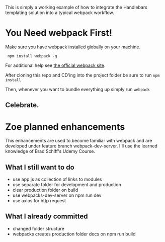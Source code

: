 This is simply a working example of how to integrate the Handlebars templating solution into a typical webpack workflow.

# You Need webpack First!
Make sure you have webpack installed globally on your machine.

` npm install webpack -g`

For additional help see [the official webpack site](https://webpack.github.io/).

After cloning this repo and CD'ing into the project folder be sure to run `npm install`

Then, whenever you want to bundle everything up simply run `webpack` 

Celebrate.
----------------------

# Zoe planned enhancements
This enhancements are used to become familiar with webpack and are developed under feature branch webpack-dev-server. I'll use the learned knowledge of Brad Schiff's Udemy Course.

## What I still want to do
* use app.js as collection of links to modules
* use separate folder for development and production
* clear production folder on build
* use webpacks-dev-server on npm run dev
* use axios for http request

## What I already committed
* changed folder structure
* webpacks creates production folder docs on npm run build

